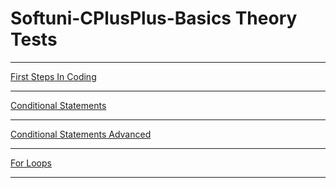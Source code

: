 # Softuni-CPlusPlus-Basics Theory Tests

---

[First Steps In Coding](https://forms.gle/7iSPZAniAU3t1wMF9)

---

[Conditional Statements](https://forms.gle/5V9QufXm1QQUTMyH8)

---

[Conditional Statements Advanced](https://forms.gle/4vkdXv2gyACUmySo9)

---

[For Loops](https://forms.gle/2vSWGd8u19myP8JR6)

---
